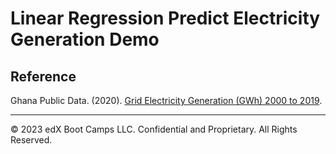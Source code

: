 # Linear Regression Predict Electricity Generation Demo

## Reference

Ghana Public Data. (2020). [Grid Electricity Generation (GWh) 2000 to 2019](https://data.gov.gh/dataset/grid-electricity-generation-gwh-2000-2019).

---

© 2023 edX Boot Camps LLC. Confidential and Proprietary. All Rights Reserved.
